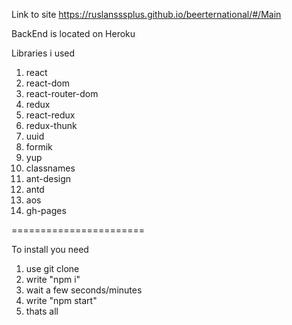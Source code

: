 Link to site https://ruslansssplus.github.io/beerternational/#/Main

BackEnd is located on Heroku

Libraries i used

1. react
2. react-dom
3. react-router-dom
4. redux
5. react-redux
6. redux-thunk
7. uuid
8. formik
9. yup
10. classnames
11. ant-design
12. antd
13. aos
14. gh-pages

 =======================
 
 To install you need

1. use git clone
2. write "npm i"
3. wait a few seconds/minutes
4. write "npm start"
5. thats all
